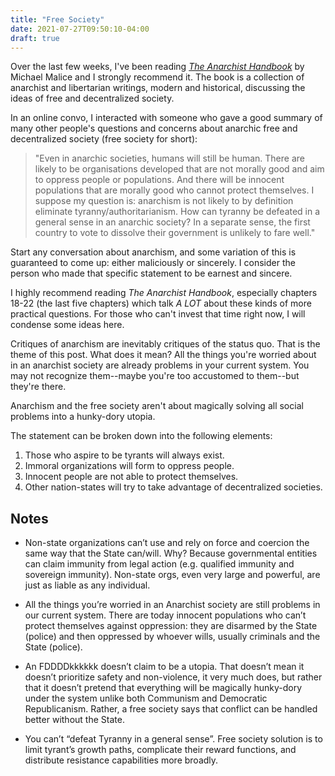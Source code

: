 ```yaml
---
title: "Free Society"
date: 2021-07-27T09:50:10-04:00
draft: true
---
```



Over the last few weeks, I've been reading _[The Anarchist
Handbook](http://anarchisthandbook.com)_ by Michael Malice and I strongly 
recommend it. The book is a collection of anarchist and libertarian writings,
modern and historical, discussing the ideas of free and decentralized society.

In an online convo, I interacted with someone who gave a good summary of many
other people's questions and concerns about anarchic free and decentralized
society (free society for short):

> "Even in anarchic societies, humans will still be human. There are likely to be
> organisations developed that are not morally good and aim to oppress people or
> populations. And there will be innocent populations that are morally good who
> cannot protect themselves. I suppose my question is: anarchism is not likely to
> by definition eliminate tyranny/authoritarianism. How can tyranny be defeated in
> a general sense in an anarchic society? In a separate sense, the first country
> to vote to dissolve their government is unlikely to fare well."

Start any conversation about anarchism, and some variation of this is guaranteed
to come up: either maliciously or sincerely. I consider the person who made that
specific statement to be earnest and sincere.

I highly recommend reading _The Anarchist Handbook_, especially chapters
18-22 (the last five chapters) which talk _A LOT_ about these kinds of more
practical questions. For those who can't invest that time right now, I
will condense some ideas here.

Critiques of anarchism are inevitably critiques of the status quo. That is the
theme of this post. What does it mean? All the things you're worried about in an
anarchist society are already problems in your current system. You may not
recognize them--maybe you're too accustomed to them--but they're there.

Anarchism and the free society aren't about magically solving all social
problems into a hunky-dory utopia.

The statement can be broken down into the following elements:

1. Those who aspire to be tyrants will always exist.
1. Immoral organizations will form to oppress people.
1. Innocent people are not able to protect themselves.
1. Other nation-states will try to take advantage of decentralized societies.

## Notes

- Non-state organizations can’t use and rely on force and coercion the same way
  that the State can/will. Why? Because governmental entities can claim immunity
  from legal action (e.g. qualified immunity and sovereign immunity). Non-state
  orgs, even very large and powerful, are just as liable as any individual.

- All the things you’re worried in an Anarchist society are still problems in
  our current system. There are today innocent populations who can’t protect
  themselves against oppression: they are disarmed by the State (police) and
  then oppressed by whoever wills, usually criminals and the State (police).

- An FDDDDkkkkkk doesn’t
  claim to be a utopia. That doesn’t mean it doesn’t prioritize safety and
  non-violence, it very much does, but rather that it doesn’t pretend that
  everything will be magically hunky-dory under the system unlike both Communism
  and Democratic Republicanism. Rather, a free society says that conflict can be
  handled better without the State.

- You can’t “defeat Tyranny in a general sense”. Free society solution is to
  limit tyrant’s growth paths, complicate their reward functions, and distribute
  resistance capabilities more broadly.
